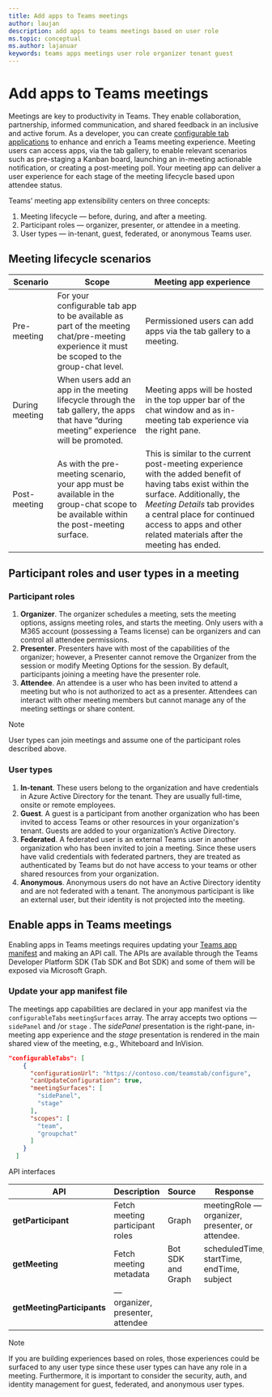 ```yaml
---
title: Add apps to Teams meetings
author: laujan
description: add apps to teams meetings based on user role
ms.topic: conceptual
ms.author: lajanuar
keywords: teams apps meetings user role organizer tenant guest
---
```

# Add apps to Teams meetings

Meetings are key to productivity in Teams. They enable collaboration, partnership, informed communication, and shared feedback in an inclusive and active forum. As a developer, you can create [configurable tab applications](../tabs/what-are-tabs.md#how-do-tabs-work) to enhance and enrich a Teams meeting experience. Meeting users can access apps, via the tab gallery, to enable relevant scenarios such as pre-staging a Kanban board, launching an in-meeting actionable notification, or creating a post-meeting poll. Your meeting app can deliver a user experience for each stage of the meeting lifecycle based upon attendee status.

Teams’ meeting app extensibility centers on three concepts:

1. Meeting lifecycle — before, during, and after a meeting.
2. Participant roles — organizer, presenter, or attendee in a meeting.
3. User types — in-tenant, guest, federated, or anonymous Teams user.

## Meeting lifecycle scenarios

| Scenario | Scope | Meeting app experience |
| ----------| -------| ----------------------------|
| Pre-meeting | For your configurable tab app to be available as part of the meeting chat/pre-meeting experience it must be scoped to the group-chat level.| Permissioned users can add apps via the tab gallery to a meeting.|
| During meeting | When users add an app in the meeting lifecycle through the tab gallery, the apps that have “during meeting” experience will be promoted. | Meeting apps will be hosted in the top upper bar of the chat window and as in-meeting tab experience via the right pane. |
|Post-meeting | As with the pre-meeting scenario, your app must be available in the group-chat scope to be available within the post-meeting surface.| This is similar to the current post-meeting experience with the added benefit of having tabs exist within the surface. Additionally, the *Meeting Details* tab provides a central place for continued access to apps and other related materials after the meeting has ended. |

## Participant roles and user types in a meeting

### Participant roles

1. **Organizer**. The organizer schedules a meeting, sets the meeting options, assigns meeting roles, and starts the meeting. Only users with a M365 account (possessing a Teams license) can be organizers and can control all attendee permissions.
1. **Presenter**. Presenters have with most of the capabilities of the organizer; however, a Presenter cannot remove the Organizer from the session or modify Meeting Options for the session. By default, participants joining a meeting have the presenter role.
1. **Attendee**. An attendee is a user who has been invited to attend a meeting but who is not authorized to act as a presenter. Attendees can interact with other meeting members but cannot manage any of the meeting settings or share content.

> [!NOTE]
> User types can join meetings and assume one of the participant roles described above.

### User types

1. **In-tenant**. These users belong to the organization and have credentials in Azure Active Directory for the tenant. They are usually full-time, onsite or remote employees.
1. **Guest**. A guest is a participant from another organization who has been invited to access Teams or other resources in your organization's tenant. Guests are added to your organization’s Active Directory.
1. **Federated**. A federated user is an external Teams user in another organization who has been invited to join a meeting. Since these users have valid credentials with federated partners, they are treated as authenticated by Teams but do not have access to your teams or other shared resources from your organization.
1. **Anonymous**. Anonymous users do not have an Active Directory identity and are not federated with a tenant. The anonymous participant is like an external user, but their identity is not projected into the meeting.

## Enable apps in Teams meetings

Enabling apps in Teams meetings requires updating your [Teams app manifest](../resources/schema/manifest-schema) and making an API call. The APIs are available through the Teams Developer Platform SDK (Tab SDK and Bot SDK) and some of them will be exposed via Microsoft Graph.

### Update your app manifest file

The meetings app capabilities are declared in your app manifest via the `configurableTabs`  `meetingSurfaces`  array. The array accepts two options — `sidePanel` and /or `stage` . The *sidePanel* presentation is the right-pane, in-meeting app experience and the *stage* presentation is rendered in the main shared view of the meeting, e.g., Whiteboard and InVision.

```json
"configurableTabs": [
    {
      "configurationUrl": "https://contoso.com/teamstab/configure",
      "canUpdateConfiguration": true,
      "meetingSurfaces": [
        "sidePanel",
        "stage"
      ],
      "scopes": [
        "team",
        "groupchat"
      ]
    }
  ]
```

API interfaces

|API | Description | Source |Response|
| -----| ------------| --------|-----------|
|**getParticipant**| Fetch meeting participant roles| Graph| meetingRole — organizer, presenter, or attendee.
|**getMeeting**| Fetch meeting metadata | Bot SDK and Graph| scheduledTime, startTime, endTime, subject|
|**getMeetingParticipants**|  — organizer, presenter, attendee|

> [!NOTE]
> If you are building experiences based on roles, those experiences could be surfaced to any user type since these user types can have any role in a meeting. Furthermore, it is important to consider the security, auth, and identity management for guest, federated, and anonymous user types.  
